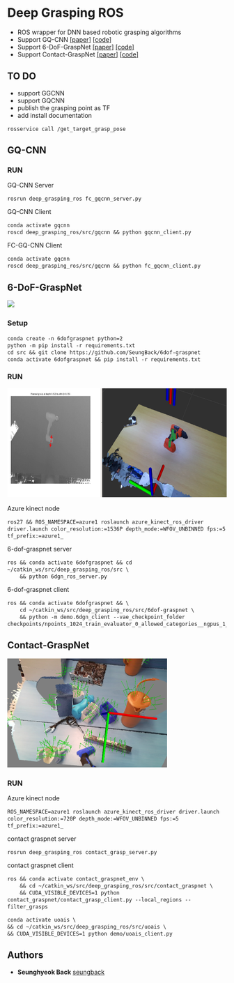 
# Deep Grasping ROS

- ROS wrapper for DNN based robotic grasping algorithms
- Support GQ-CNN [[paper]](http://robotics.sciencemag.org/cgi/content/full/4/26/eaau4984?ijkey=IogH9u4mOL70s&keytype=ref&siteid=robotics) [[code]](https://github.com/BerkeleyAutomation/gqcnn)
- Support 6-DoF-GraspNet [[paper]](https://arxiv.org/abs/1905.10520) [[code]](https://github.com/NVlabs/6dof-graspnet)
- Support Contact-GraspNet [[paper]](https://arxiv.org/abs/2103.14127) [[code]](https://github.com/NVlabs/contact_graspnet)

## TO DO
- support GGCNN
- support GQCNN
- publish the grasping point as TF
- add install documentation

```
rosservice call /get_target_grasp_pose
```

## GQ-CNN

### RUN

GQ-CNN Server
```
rosrun deep_grasping_ros fc_gqcnn_server.py
```

GQ-CNN Client
```
conda activate gqcnn
roscd deep_grasping_ros/src/gqcnn && python gqcnn_client.py
```

FC-GQ-CNN Client
```
conda activate gqcnn
roscd deep_grasping_ros/src/gqcnn && python fc_gqcnn_client.py
```



## 6-DoF-GraspNet

<img src="./imgs/6dof_grasp.png" height="250">


### Setup

```
conda create -n 6dofgraspnet python=2
python -m pip install -r requirements.txt
cd src && git clone https://github.com/SeungBack/6dof-graspnet
conda activate 6dofgraspnet && pip install -r requirements.txt
```

### RUN

<img src="./imgs/gqcnn.png" height="250">


Azure kinect node
```
ros27 && ROS_NAMESPACE=azure1 roslaunch azure_kinect_ros_driver driver.launch color_resolution:=1536P depth_mode:=WFOV_UNBINNED fps:=5 tf_prefix:=azure1_
```

6-dof-graspnet server
```
ros && conda activate 6dofgraspnet && cd ~/catkin_ws/src/deep_grasping_ros/src \
    && python 6dgn_ros_server.py
```

6-dof-graspnet client
```
ros && conda activate 6dofgraspnet && \
    cd ~/catkin_ws/src/deep_grasping_ros/src/6dof-graspnet \
    && python -m demo.6dgn_client --vae_checkpoint_folder checkpoints/npoints_1024_train_evaluator_0_allowed_categories__ngpus_1_/
```



## Contact-GraspNet

<img src="./imgs/contact_grasp.png" height="250">

### RUN

Azure kinect node
```
ROS_NAMESPACE=azure1 roslaunch azure_kinect_ros_driver driver.launch color_resolution:=720P depth_mode:=WFOV_UNBINNED fps:=5 tf_prefix:=azure1_
```

contact graspnet server
```
rosrun deep_grasping_ros contact_grasp_server.py
```

contact graspnet client

```
ros && conda activate contact_graspnet_env \
    && cd ~/catkin_ws/src/deep_grasping_ros/src/contact_graspnet \
    && CUDA_VISIBLE_DEVICES=1 python contact_graspnet/contact_grasp_client.py --local_regions --filter_grasps
```

```
conda activate uoais \
&& cd ~/catkin_ws/src/deep_grasping_ros/src/uoais \
&& CUDA_VISIBLE_DEVICES=1 python demo/uoais_client.py

```






## Authors
* **Seunghyeok Back** [seungback](https://github.com/SeungBack)